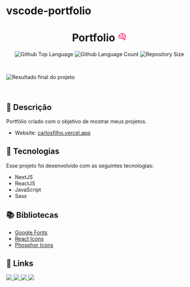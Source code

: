 # vscode-portfolio

<h1 align="center">
  Portfolio <img width="25px" src="https://github.com/ysneshy/portfolio-carlos-filho/blob/main/public/brainfuck.svg"/>
</h1>

 <p align="center">
  <img alt="Github Top Language" src="https://img.shields.io/github/languages/top/ysneshy/portfolio-carlos-filho?color=00FFFB">
  <img alt="Github Language Count" src="https://img.shields.io/github/languages/count/ysneshy/portfolio-carlos-filho?color=00FFFB">
  <img alt="Repository Size" src="https://img.shields.io/github/repo-size/ysneshy/portfolio-carlos-filho?color=00FFFB">
</p>

<br>

![Resultado final do projeto](https://imgur.com/ZlJn6V2.png)

<br>

## 📝 Descrição 

Portfólio criado com o objetivo de mostrar meus projetos. 

- Website: [carlosfilho.vercel.app](https://carlosfilho.vercel.app/)

## 🚀 Tecnologias

Esse projeto foi desenvolvido com as seguintes tecnologias:

- NextJS
- ReactJS
- JavaScript
- Sass

## 📚 Bibliotecas

- [Google Fonts](https://fonts.google.com/)
- [React Icons](https://react-icons.github.io/react-icons/)
- [Phosphor Icons](https://phosphoricons.com/)


## 🔗 Links

<p align="left">

 <a href="https://www.linkedin.com/in/ysneshy" alt="Linkedin">
  <img src="https://img.shields.io/badge/-Linkedin-000?style=for-the-badge&logo=Linkedin&logoColor=0A66C2&link=https://www.linkedin.com/in/ysneshy/"/> 
 </a>
  
 <a href="https://www.facebook.com/ysneshy" alt="Facebook">
  <img src="https://img.shields.io/badge/-Facebook-000?style=for-the-badge&logo=Facebook&logoColor=000dff&link=https://www.facebook.com/ysneshy"/> 
 </a>
  
 <a href="https://twitter.com/ysneshy" alt="Twitter">
  <img src="https://img.shields.io/badge/-Twitter-000?style=for-the-badge&logo=Twitter&logoColor=1DA1F2&link=https://twitter.com/ysneshy"/> 
 </a>

 <a href="https://carlosfilho.vercel.app" alt="Portfolio">
  <img src="https://img.shields.io/badge/my_portfolio-000?style=for-the-badge&logo=ko-fi&logoColor=FFF&link=https://www.carlosfilho.vercel.app/"/>
 </a>

 </p>
 
<br>
<table>
  <tr>
    <!--<td align="center">
      <a href="https://github.com/ysneshy">
        <img src="" width="100px;" /><br>
        <sub>
          <b></b>
        </sub>
      </a>
    </td>
  </tr>
</table> 

-----

  <h3 align="center"> Developed by <a href="https://www.linkedin.com/in/ysneshy/">Carlos Filho</a> ☕</h3>